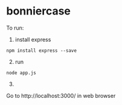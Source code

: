 # bonniercase

To run:

1. install express

`npm install express --save`
    
2. run

`node app.js`

3.

Go to http://localhost:3000/ in web browser
